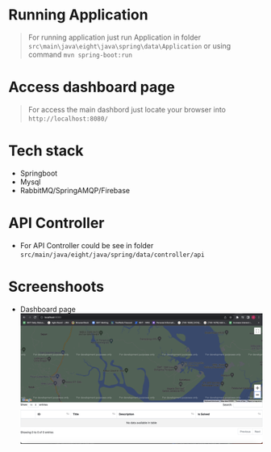 # Running Application
 > For running application just run Application in folder ```src\main\java\eight\java\spring\data\Application``` or using command ```mvn spring-boot:run``` 
# Access dashboard page
 > For access the main dashbord just locate your browser into ```http://localhost:8080/```
# Tech stack
 - Springboot
 - Mysql
 - RabbitMQ/SpringAMQP/Firebase
# API Controller
- For API Controller could be see in folder ```src/main/java/eight/java/spring/data/controller/api```
# Screenshoots
 - Dashboard page![dashboard](./screenshoot/home_page.png)

